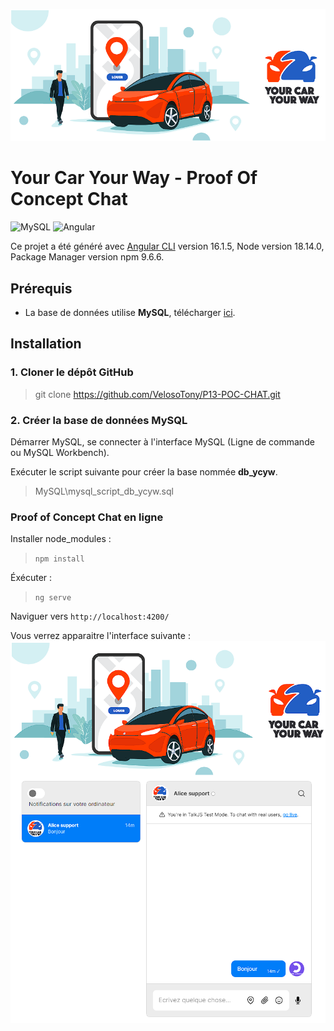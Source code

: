 <p align="center">
  <img src="src\assets\logo_ycyw.png" title="Your Car Your Way - POC">
</p>

# Your Car Your Way - Proof Of Concept Chat
![MySQL](https://img.shields.io/badge/MySQL-8.0.x-orange) ![Angular](https://img.shields.io/badge/Angular-16.1.6-red)

Ce projet a été généré avec [Angular CLI](https://github.com/angular/angular-cli) version 16.1.5, Node version 18.14.0, Package Manager version npm 9.6.6.

## Prérequis

- La base de données utilise **MySQL**, télécharger [ici](https://dev.mysql.com/downloads/installer/).

## Installation

### 1. Cloner le dépôt GitHub

> git clone https://github.com/VelosoTony/P13-POC-CHAT.git

### 2. Créer la base de données MySQL

Démarrer MySQL, se connecter à l'interface MySQL (Ligne de commande ou MySQL Workbench).

Exécuter le script suivante pour créer la base nommée **db_ycyw**.

> MySQL\mysql_script_db_ycyw.sql

### Proof of Concept Chat en ligne

Installer node_modules :

> `npm install`

Éxécuter :

> `ng serve`

Naviguer vers `http://localhost:4200/`

Vous verrez apparaitre l'interface suivante :
<img src="src\assets\demo_interface.png" title="Your Car Your Way - Chat">


